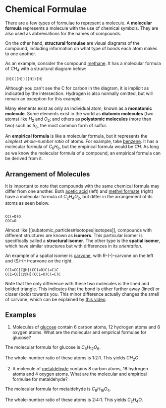 # Chemical Formulae

There are a few types of formulae to represent a molecule. A **molecular formula** represents a molecule with the use of chemical symbols. They are also used as abbreviations for the names of compounds.

On the other hand, **structural formulae** are visual diagrams of the compound, including information on what type of bonds each atom makes to one another.

As an example, consider the compound [methane](https://pubchem.ncbi.nlm.nih.gov/compound/methane). It has a molecular formula of $CH_4$ with a structural diagram below:
```smiles
[H]C([H])([H])[H]
```

Although you can't see the C for carbon in the diagram, it is implicit as indicated by the intersection. Hydrogen is also normally omitted, but will remain an exception for this example.

Many elements exist as only an individual atom, known as a **monatomic molecule**. Some elements exist in the world as **diatomic molecules** (two atoms) like $H_2$ and $O_2$; and others as **polyatomic molecules** (more than two) such as $S_8$, the most common form of sulfur.

An **empirical formula** is like a molecular formula, but it represents the *simplest whole-number ratio* of atoms. For example, take [benzene](https://pubchem.ncbi.nlm.nih.gov/compound/241). It has a molecular formula of $C_6H_6$, but the empirical formula would be $CH$. As long as we know the molecular formula of a compound, an empirical formula can be derived from it.

## Arrangement of Molecules

It is important to note that compounds with the same chemical formula may differ from one another. Both [acetic acid](https://pubchem.ncbi.nlm.nih.gov/compound/176) (left) and [methyl formate](https://pubchem.ncbi.nlm.nih.gov/compound/7865) (right) have a molecular formula of $C_2H_4O_2$, but differ in the arrangement of its atoms as seen below.
```smiles

```
```smiles
CC(=O)O
COC=O
```

Almost like [[subatomic_particles#Isotopes|isotopes]], compounds with different structures are known as **isomers**. This particular isomer is specifically called a **structural isomer**. The other type is the **spatial isomer**, which have similar structures but with differences in its *orientation*.

An example of a spatial isomer is [carvone](https://pubchem.ncbi.nlm.nih.gov/compound/7439), with R-(-)-carvone on the left and (S)-(+)-carvone on the right.
```smiles
CC1=CC[C@H](CC1=O)C(=C)C
CC1=CC[C@@H](CC1=O)C(=C)C
```

Note that the only difference with these two molecules is the lined and bolded triangle. This indicates that the bond is either further away (lined) or closer (bold) towards you. This minor difference actually changes the smell of carvone, which can be explained by [this video](https://www.nsf.gov/news/mmg/mmg_disp.jsp?med_id=69373).

## Examples

1. Molecules of [glucose](https://pubchem.ncbi.nlm.nih.gov/compound/5793) contain 6 carbon atoms, 12 hydrogen atoms and 6 oxygen atoms. What are the molecular and empirical formulae for glucose?

The molecular formula for glucose is $C_6H_{12}O_6$.

The whole-number ratio of these atoms is 1:2:1. This yields $CH_2O$.

2. A molecule of [metaldehyde](https://pubchem.ncbi.nlm.nih.gov/compound/61021) contains 8 carbon atoms, 16 hydrogen atoms and 4 oxygen atoms. What are the molecular and empirical formulae for metaldehyde?

The molecular formula for metaldehyde is $C_8H_{16}O_4$.

The whole-number ratio of these atoms is 2:4:1. This yields $C_2H_4O$.

